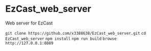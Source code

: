 # EzCast_web_server
Web server for EzCast

`git clone https://github.com/x3388638/EzCast_web_server.git`
`cd EzCast_web_server`
`npm install`
`npm run build`
`browse http://127.0.0.1:8089`
